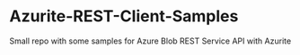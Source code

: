 # Azurite-REST-Client-Samples
Small repo with some samples for Azure Blob REST Service API with Azurite
